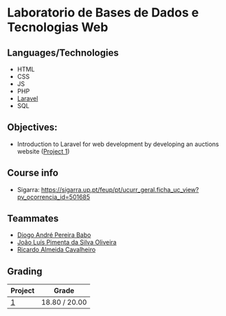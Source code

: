 # Laboratorio de Bases de Dados e Tecnologias Web

## Languages/Technologies
- HTML
- CSS
- JS
- PHP
- [Laravel](https://laravel.com/)
- SQL

## Objectives: 
- Introduction to Laravel for web development by developing an auctions website ([Project 1](./P1%20-%20WeBid%20Website/))

## Course info
- Sigarra: https://sigarra.up.pt/feup/pt/ucurr_geral.ficha_uc_view?pv_ocorrencia_id=501685

## Teammates
- [Diogo André Pereira Babo](https://github.com/diogobabo)
- [João Luís Pimenta da Silva Oliveira](https://github.com/oliveira002)
- [Ricardo Almeida Cavalheiro](https://github.com/RicardoCavalheiro123)

## Grading

| Project | Grade |
| ------- | ----- |
| [1](./P1%20-%20WeBid%20Website/) | 18.80 / 20.00 |
